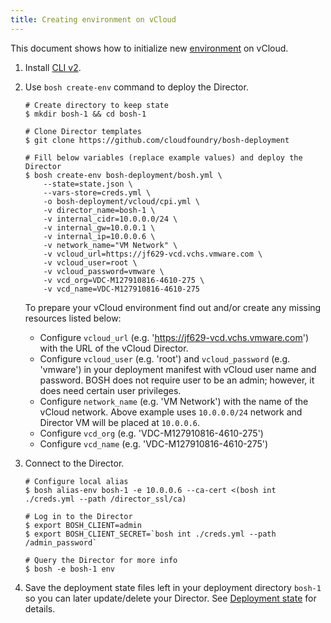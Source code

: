 ```yaml
---
title: Creating environment on vCloud
---
```


This document shows how to initialize new [environment](terminology.md#environment) on vCloud.

1. Install [CLI v2](./cli-v2.html).

1. Use `bosh create-env` command to deploy the Director.

    ```shell
    # Create directory to keep state
    $ mkdir bosh-1 && cd bosh-1

    # Clone Director templates
    $ git clone https://github.com/cloudfoundry/bosh-deployment

    # Fill below variables (replace example values) and deploy the Director
    $ bosh create-env bosh-deployment/bosh.yml \
        --state=state.json \
        --vars-store=creds.yml \
        -o bosh-deployment/vcloud/cpi.yml \
        -v director_name=bosh-1 \
        -v internal_cidr=10.0.0.0/24 \
        -v internal_gw=10.0.0.1 \
        -v internal_ip=10.0.0.6 \
        -v network_name="VM Network" \
        -v vcloud_url=https://jf629-vcd.vchs.vmware.com \
        -v vcloud_user=root \
        -v vcloud_password=vmware \
        -v vcd_org=VDC-M127910816-4610-275 \
        -v vcd_name=VDC-M127910816-4610-275
    ```

    To prepare your vCloud environment find out and/or create any missing resources listed below:

      - Configure `vcloud_url` (e.g. 'https://jf629-vcd.vchs.vmware.com') with the URL of the vCloud Director.
      - Configure `vcloud_user` (e.g. 'root') and `vcloud_password` (e.g. 'vmware') in your deployment manifest with vCloud user name and password. BOSH does not require user to be an admin; however, it does need certain user privileges.
      - Configure `network_name` (e.g. 'VM Network') with the name of the vCloud network. Above example uses `10.0.0.0/24` network and Director VM will be placed at `10.0.0.6`.
      - Configure `vcd_org` (e.g. 'VDC-M127910816-4610-275')
      - Configure `vcd_name` (e.g. 'VDC-M127910816-4610-275')

1. Connect to the Director.

    ```shell
    # Configure local alias
    $ bosh alias-env bosh-1 -e 10.0.0.6 --ca-cert <(bosh int ./creds.yml --path /director_ssl/ca)

    # Log in to the Director
    $ export BOSH_CLIENT=admin
    $ export BOSH_CLIENT_SECRET=`bosh int ./creds.yml --path /admin_password`

    # Query the Director for more info
    $ bosh -e bosh-1 env
    ```

1. Save the deployment state files left in your deployment directory `bosh-1` so you can later update/delete your Director. See [Deployment state](cli-envs.md#deployment-state) for details.
